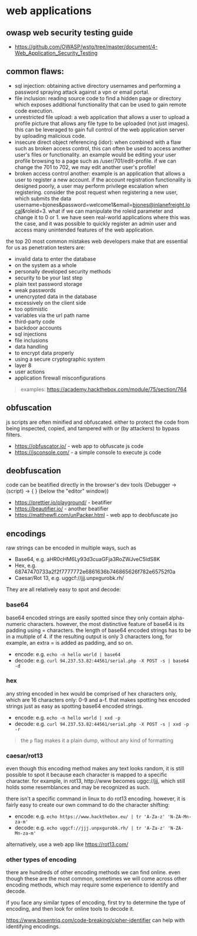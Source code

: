 # web applications

## owasp web security testing guide

- https://github.com/OWASP/wstg/tree/master/document/4-Web_Application_Security_Testing

## common flaws:

- sql injection: obtaining active directory usernames and performing a password spraying attack against a vpn or email portal.
- file inclusion: reading source code to find a hidden page or directory which exposes additional functionality that can be used to gain remote code execution.
- unrestricted file upload: a web application that allows a user to upload a profile picture that allows any file type to be uploaded (not just images). this can be leveraged to gain full control of the web application server by uploading malicious code.
- insecure direct object referencing (idor): when combined with a flaw such as broken access control, this can often be used to access another user's files or functionality. an example would be editing your user profile browsing to a page such as /user/701/edit-profile. if we can change the 701 to 702, we may edit another user's profile!
- broken access control another: example is an application that allows a user to register a new account. if the account registration functionality is designed poorly, a user may perform privilege escalation when registering. consider the post request when registering a new user, which submits the data username=bjones&password=welcome1&email=bjones@inlanefreight.local&roleid=3. what if we can manipulate the roleid parameter and change it to 0 or 1. we have seen real-world applications where this was the case, and it was possible to quickly register an admin user and access many unintended features of the web application.

the top 20 most common mistakes web developers make that are essential for us as penetration testers are:

- invalid data to enter the database
- on the system as a whole
- personally developed security methods
- security to be your last step
- plain text password storage
- weak passwords
- unencrypted data in the database
- excessively on the client side
- too optimistic
- variables via the url path name
- third-party code
- backdoor accounts
- sql injections
- file inclusions
- data handling
- to encrypt data properly
- using a secure cryptographic system
- layer 8
- user actions
- application firewall misconfigurations

> examples: https://academy.hackthebox.com/module/75/section/764

## obfuscation

js scripts are often minified and obfuscated. either to protect the code from being inspected, copied, and tampered with or (by attackers) to bypass filters.

- https://obfuscator.io/ - web app to obfuscate js code
- https://jsconsole.com/ - a simple console to execute js code

## deobfuscation

code can be beatified directly in the browser's dev tools (Debugger -> (script) -> { } (below the "editor" window))

- https://prettier.io/playground/ - beatifier
- https://beautifier.io/ - another beatifier
- https://matthewfl.com/unPacker.html - web app to deobfuscate jso

## encodings

raw strings can be encoded in multiple ways, such as

- Base64, e.g. aHR0cHM6Ly93d3cuaGFja3RoZWJveC5ldS8K
- Hex, e.g. 68747470733a2f2f7777772e6861636b746865626f782e65752f0a
- Caesar/Rot 13, e.g. uggcf://jjj.unpxgurobk.rh/

They are all relatively easy to spot and decode:

### base64

base64 encoded strings are easily spotted since they only contain alpha-numeric characters. however, the most distinctive feature of base64 is its padding using = characters. the length of base64 encoded strings has to be in a multiple of 4. if the resulting output is only 3 characters long, for example, an extra = is added as padding, and so on.

- encode: e.g. `echo -n hello world | base64`
- decode: e.g. `curl 94.237.53.82:44561/serial.php -X POST -s | base64 -d`

### hex

any string encoded in hex would be comprised of hex characters only, which are 16 characters only: 0-9 and a-f. that makes spotting hex encoded strings just as easy as spotting base64 encoded strings.

- encode: e.g. `echo -n hello world | xxd -p`
- decode: e.g. `curl 94.237.53.82:44561/serial.php -X POST -s | xxd -p -r`

> the `p` flag makes it a plain dump, without any kind of formatting

### caesar/rot13

even though this encoding method makes any text looks random, it is still possible to spot it because each character is mapped to a specific character. for example, in rot13, http://www becomes uggc://jjj, which still holds some resemblances and may be recognized as such.

there isn't a specific command in linux to do rot13 encoding. however, it is fairly easy to create our own command to do the character shifting:

- encode: e.g. `echo https://www.hackthebox.eu/ | tr 'A-Za-z' 'N-ZA-Mn-za-m'`
- decode: e.g. `echo uggcf://jjj.unpxgurobk.rh/ | tr 'A-Za-z' 'N-ZA-Mn-za-m'`

alternatively, use a web app like https://rot13.com/

### other types of encoding

there are hundreds of other encoding methods we can find online. even though these are the most common, sometimes we will come across other encoding methods, which may require some experience to identify and decode.

if you face any similar types of encoding, first try to determine the type of encoding, and then look for online tools to decode it.

https://www.boxentriq.com/code-breaking/cipher-identifier can help with identifying encodings.
